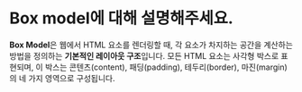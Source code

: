 # Box model에 대해 설명해주세요.

**Box Model**은 웹에서 HTML 요소를 렌더링할 때, 각 요소가 차지하는 공간을 계산하는 방법을 정의하는 **기본적인 레이아웃 구조**입니다. 모든 HTML 요소는 사각형 박스로 표현되며, 이 박스는 콘텐츠(content), 패딩(padding), 테두리(border), 마진(margin)의 네 가지 영역으로 구성됩니다.
